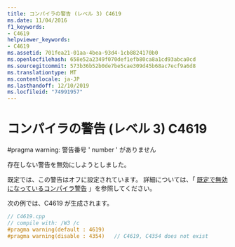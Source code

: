 ```yaml
---
title: コンパイラの警告 (レベル 3) C4619
ms.date: 11/04/2016
f1_keywords:
- C4619
helpviewer_keywords:
- C4619
ms.assetid: 701fea21-01aa-4bea-93d4-1cb8824170b0
ms.openlocfilehash: 658e52a2349f070def1efb80ca8a1cd93abca0cd
ms.sourcegitcommit: 573b36b52b0de7be5cae309d45b68ac7ecf9a6d8
ms.translationtype: MT
ms.contentlocale: ja-JP
ms.lasthandoff: 12/10/2019
ms.locfileid: "74991957"
---
```

# <a name="compiler-warning-level-3-c4619"></a>コンパイラの警告 (レベル 3) C4619

\#pragma warning: 警告番号 ' number ' がありません

存在しない警告を無効にしようとしました。

既定では、この警告はオフに設定されています。 詳細については、「 [既定で無効になっているコンパイラ警告](../../preprocessor/compiler-warnings-that-are-off-by-default.md) 」を参照してください。

次の例では、C4619 が生成されます。

```cpp
// C4619.cpp
// compile with: /W3 /c
#pragma warning(default : 4619)
#pragma warning(disable : 4354)   // C4619, C4354 does not exist
```
